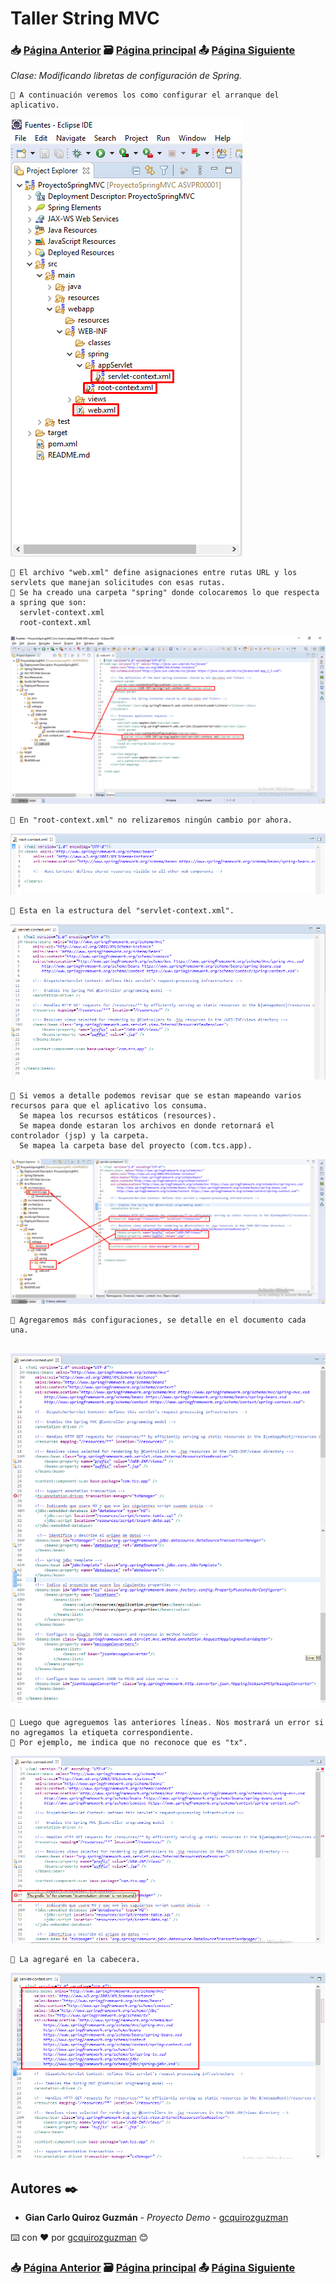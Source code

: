 # Taller String MVC                                                                       
### 📥 [Página Anterior](https://github.com/gcquirozguzman/java-spring-mvc-tcs-202004/tree/INSTC00001)          🗃️ [Página principal](https://github.com/gcquirozguzman/java-spring-mvc-tcs-202004)          📤 [Página Siguiente](https://github.com/gcquirozguzman/java-spring-mvc-tcs-202004/tree/XXXXX00001)

_Clase: Modificando libretas de configuración de Spring._

```
📢 A continuación veremos los como configurar el arranque del aplicativo.
```

![Error: imagen no ha sido cargada](https://github.com/gcquirozguzman/java-spring-mvc-tcs-202004/blob/master/imagenes/MLCSP00001_1.png)

```
📢 El archivo "web.xml" define asignaciones entre rutas URL y los servlets que manejan solicitudes con esas rutas.
📢 Se ha creado una carpeta "spring" donde colocaremos lo que respecta a spring que son:
  servlet-context.xml
  root-context.xml
```

![Error: imagen no ha sido cargada](https://github.com/gcquirozguzman/java-spring-mvc-tcs-202004/blob/master/imagenes/MLCSP00001_2.png)

```
📢 En "root-context.xml" no relizaremos ningún cambio por ahora.
```

![Error: imagen no ha sido cargada](https://github.com/gcquirozguzman/java-spring-mvc-tcs-202004/blob/master/imagenes/MLCSP00001_3.png)

```
📢 Esta en la estructura del "servlet-context.xml".
```

![Error: imagen no ha sido cargada](https://github.com/gcquirozguzman/java-spring-mvc-tcs-202004/blob/master/imagenes/MLCSP00001_4.png)

```
📢 Si vemos a detalle podemos revisar que se estan mapeando varios recursos para que el aplicativo los consuma.
  Se mapea los recursos estáticos (resources).
  Se mapea donde estaran los archivos en donde retornará el controlador (jsp) y la carpeta.
  Se mapea la carpeta base del proyecto (com.tcs.app).
```

![Error: imagen no ha sido cargada](https://github.com/gcquirozguzman/java-spring-mvc-tcs-202004/blob/master/imagenes/MLCSP00001_5.png)

```
📢 Agregaremos más configuraciones, se detalle en el documento cada una.
  
```

![Error: imagen no ha sido cargada](https://github.com/gcquirozguzman/java-spring-mvc-tcs-202004/blob/master/imagenes/MLCSP00001_6.png)

```
📢 Luego que agreguemos las anteriores líneas. Nos mostrará un error si no agregamos la etiqueta correspondiente.
📢 Por ejemplo, me indica que no reconoce que es "tx".
```

![Error: imagen no ha sido cargada](https://github.com/gcquirozguzman/java-spring-mvc-tcs-202004/blob/master/imagenes/MLCSP00001_7.png)

```
📢 La agregaré en la cabecera.
```

![Error: imagen no ha sido cargada](https://github.com/gcquirozguzman/java-spring-mvc-tcs-202004/blob/master/imagenes/MLCSP00001_8.png)

## Autores ✒️

* **Gian Carlo Quiroz Guzmán** - *Proyecto Demo* - [gcquirozguzman](https://github.com/gcquirozguzman)

⌨️ con ❤️ por [gcquirozguzman](https://github.com/gcquirozguzman) 😊

### 📥 [Página Anterior](https://github.com/gcquirozguzman/java-spring-mvc-tcs-202004/tree/INSTC00001)          🗃️ [Página principal](https://github.com/gcquirozguzman/java-spring-mvc-tcs-202004)          📤 [Página Siguiente](https://github.com/gcquirozguzman/java-spring-mvc-tcs-202004/tree/XXXXX00001)
